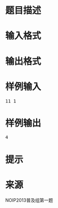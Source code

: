 

# 题目描述



# 输入格式



# 输出格式



# 样例输入


<pre>11 1
</pre>

# 样例输出


<pre>4</pre>

# 提示



# 来源


<p>
NOIP2013普及组第一题
</p>

